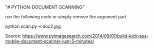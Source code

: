 "# PYTHON-DOCUMENT-SCANNING" 




run the following code or simply remove the argument part




python scan.py -i doc2.jpg

Source: https://www.pyimagesearch.com/2014/09/01/build-kick-ass-mobile-document-scanner-just-5-minutes/ 
